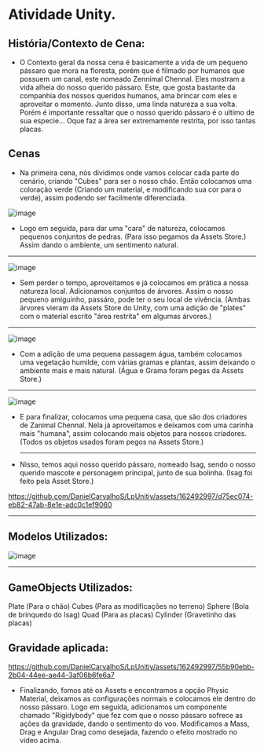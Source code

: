 # Atividade Unity.

## História/Contexto de Cena:
- O Contexto geral da nossa cena é basicamente a vida de um pequeno pássaro que mora na floresta, porém que é filmado por humanos que possuem um canal, este nomeado Zennimal Chennal. Eles mostram a vida alheia do nosso querido pássaro. Este, que gosta bastante da companhia dos nossos queridos humanos, ama brincar com eles e aproveitar o momento. Junto disso, uma linda natureza a sua volta. Porém é importante ressaltar que o nosso querido pássaro é o ultimo de sua especie... Oque faz a área ser extremamente restrita, por isso tantas placas.

## Cenas
- Na primeira cena, nós dividimos onde vamos colocar cada parte do cenário, criando "Cubes" para ser o nosso chão. Então colocamos uma coloração verde (Criando um material, e modificando sua cor para o verde), assim podendo ser facilmente diferenciada.
  
![image](https://github.com/DanielCarvalhoS/LpUnitiy/assets/162492997/13efb44c-2a4f-44f4-860a-0ac699378bac)

- Logo em seguída, para dar uma "cara" de natureza, colocamos pequenos conjuntos de pedras. (Para isso pegamos da Assets Store.) Assim dando o ambiente, um sentimento natural.

________________________________________________________________________________________________________________________________________________________________________________________________________________________________________________________________________

![image](https://github.com/DanielCarvalhoS/LpUnitiy/assets/162492997/3be22c4b-7008-4e61-9d64-fc9e4a80b37f)

- Sem perder o tempo, aproveitamos e já colocamos em prática a nossa natureza local. Adicionamos conjuntos de árvores. Assim o nosso pequeno amiguinho, passáro, pode ter o seu local de vivência. (Ambas árvores vieram da Assets Store do Unity, com uma adição de "plates" com o material escrito "área restrita" em algumas árvores.)

________________________________________________________________________________________________________________________________________________________________________________________________________________________________________________________________________
![image](https://github.com/DanielCarvalhoS/LpUnitiy/assets/162492997/9cee747e-cb0e-41a8-b6f6-2a368820b3d3)

- Com a adição de uma pequena passagem água, também colocamos uma vegetação humilde, com várias gramas e plantas, assim deixando o ambiente mais e mais natural. (Água e Grama foram pegas da Assets Store.)

________________________________________________________________________________________________________________________________________________________________________________________________________________________________________________________________________
![image](https://github.com/DanielCarvalhoS/LpUnitiy/assets/162492997/19c0a5b7-b15e-4943-a7b4-7113ffa2f1c5)

- E para finalizar, colocamos uma pequena casa, que são dos criadores de Zanimal Chennal. Nela já aproveitamos e deixamos com uma carinha mais "humana", assim colocando mais objetos para nossos criadores. (Todos os objetos usados foram pegos na Assets Store.)

  ________________________________________________________________________________________________________________________________________________________________________________________________________________________________________________________________________

- Nisso, temos aqui nosso querido pássaro, nomeado Isag, sendo o nosso querido mascote e personagem príncipal, junto de sua bolinha. (Isag foi feito pela Asset Store.)

https://github.com/DanielCarvalhoS/LpUnitiy/assets/162492997/d75ec074-eb82-47ab-8e1e-adc0c1ef9060
________________________________________________________________________________________________________________________________________________________________________________________________________________________________________________________________________
## Modelos Utilizados:

![image](https://github.com/DanielCarvalhoS/LpUnitiy/assets/162492997/94676f32-f7ea-4939-adfa-e47fec35fae3)

________________________________________________________________________________________________________________________________________________________________________________________________________________________________________________________________________
## GameObjects Utilizados:
Plate (Para o chão) 
Cubes (Para as modificações no terreno)
Sphere (Bola de brinquedo do Isag)
Quad (Para as placas)
Cylinder (Gravetinho das placas)

## Gravidade aplicada:
https://github.com/DanielCarvalhoS/LpUnitiy/assets/162492997/55b90ebb-2b04-44ee-ae44-3af06b6fe6a7

- Finalizando, fomos até os Assets e encontramos a opção Physic Material, deixamos as configurações normais e colocamos ele dentro do nosso pássaro. Logo em seguída, adicionamos um componente chamado "Rigidybody" que fez com que o nosso pássaro sofrece as ações da gravidade, dando o sentimento do voo. Modificamos a Mass, Drag e Angular Drag como desejada, fazendo o efeito mostrado no vídeo acima.
